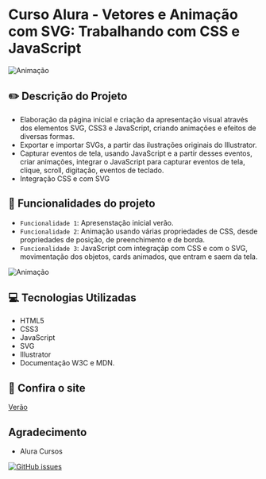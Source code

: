 # Curso Alura - Vetores e Animação com SVG: Trabalhando com CSS e JavaScript

![Animação](https://user-images.githubusercontent.com/92823605/157327653-153fabbc-7ffe-41a8-8417-f89641b1b5ec.png)

## :pencil2: Descrição do Projeto
  
-  Elaboração da página inicial e criação da apresentação visual através dos elementos SVG, CSS3 e JavaScript, criando animações e efeitos de diversas formas.
-  Exportar e importar SVGs, a partir das ilustrações originais do Illustrator.
-  Capturar eventos de tela, usando JavaScript e a partir desses eventos, criar animações, integrar o JavaScript para capturar eventos de tela, clique, scroll, digitação, eventos de teclado.
-  Integração CSS e com SVG

## :hammer: Funcionalidades do projeto

- `Funcionalidade 1`: Apresenstação inicial verão.
- `Funcionalidade 2`: Animação usando várias propriedades de CSS, desde propriedades de posição, de preenchimento e de borda.
- `Funcionalidade 3`: JavaScript com integraçãp com CSS e com o SVG,  movimentação dos objetos, cards animados, que entram e saem da tela.

![Animação](https://user-images.githubusercontent.com/92823605/157330854-f8731e21-9c06-4ea8-aea0-0d78c1c9badf.gif)

## :computer: Tecnologias Utilizadas

- HTML5
- CSS3
- JavaScript
- SVG
- Illustrator
- Documentação W3C e MDN.

## :star2: Confira o site 

<a href="https://moniquefracarollicamargo.github.io/Anima-o-com-SVG/">Verão</a>

## Agradecimento

- Alura Cursos

<a href="https://github.com/MoniqueFracarolliCamargo/Anima-o-com-SVG/issues"><img alt="GitHub issues" src="https://img.shields.io/github/issues/MoniqueFracarolliCamargo/Anima-o-com-SVG"></a>
